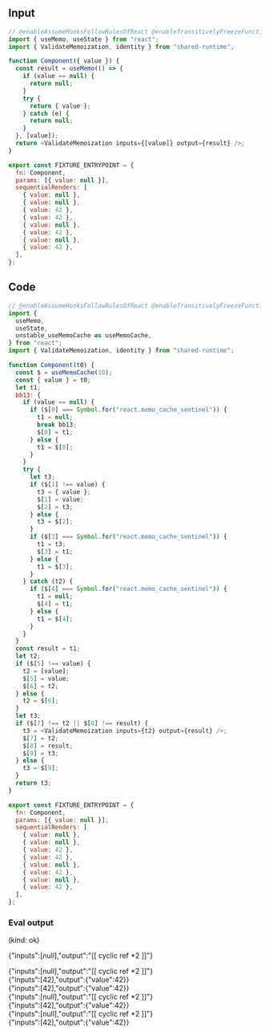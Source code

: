 
## Input

```javascript
// @enableAssumeHooksFollowRulesOfReact @enableTransitivelyFreezeFunctionExpressions
import { useMemo, useState } from "react";
import { ValidateMemoization, identity } from "shared-runtime";

function Component({ value }) {
  const result = useMemo(() => {
    if (value == null) {
      return null;
    }
    try {
      return { value };
    } catch (e) {
      return null;
    }
  }, [value]);
  return <ValidateMemoization inputs={[value]} output={result} />;
}

export const FIXTURE_ENTRYPOINT = {
  fn: Component,
  params: [{ value: null }],
  sequentialRenders: [
    { value: null },
    { value: null },
    { value: 42 },
    { value: 42 },
    { value: null },
    { value: 42 },
    { value: null },
    { value: 42 },
  ],
};

```

## Code

```javascript
// @enableAssumeHooksFollowRulesOfReact @enableTransitivelyFreezeFunctionExpressions
import {
  useMemo,
  useState,
  unstable_useMemoCache as useMemoCache,
} from "react";
import { ValidateMemoization, identity } from "shared-runtime";

function Component(t0) {
  const $ = useMemoCache(10);
  const { value } = t0;
  let t1;
  bb13: {
    if (value == null) {
      if ($[0] === Symbol.for("react.memo_cache_sentinel")) {
        t1 = null;
        break bb13;
        $[0] = t1;
      } else {
        t1 = $[0];
      }
    }
    try {
      let t3;
      if ($[1] !== value) {
        t3 = { value };
        $[1] = value;
        $[2] = t3;
      } else {
        t3 = $[2];
      }
      if ($[3] === Symbol.for("react.memo_cache_sentinel")) {
        t1 = t3;
        $[3] = t1;
      } else {
        t1 = $[3];
      }
    } catch (t2) {
      if ($[4] === Symbol.for("react.memo_cache_sentinel")) {
        t1 = null;
        $[4] = t1;
      } else {
        t1 = $[4];
      }
    }
  }
  const result = t1;
  let t2;
  if ($[5] !== value) {
    t2 = [value];
    $[5] = value;
    $[6] = t2;
  } else {
    t2 = $[6];
  }
  let t3;
  if ($[7] !== t2 || $[8] !== result) {
    t3 = <ValidateMemoization inputs={t2} output={result} />;
    $[7] = t2;
    $[8] = result;
    $[9] = t3;
  } else {
    t3 = $[9];
  }
  return t3;
}

export const FIXTURE_ENTRYPOINT = {
  fn: Component,
  params: [{ value: null }],
  sequentialRenders: [
    { value: null },
    { value: null },
    { value: 42 },
    { value: 42 },
    { value: null },
    { value: 42 },
    { value: null },
    { value: 42 },
  ],
};

```
      
### Eval output
(kind: ok) <div>{"inputs":[null],"output":"[[ cyclic ref *2 ]]"}</div>
<div>{"inputs":[null],"output":"[[ cyclic ref *2 ]]"}</div>
<div>{"inputs":[42],"output":{"value":42}}</div>
<div>{"inputs":[42],"output":{"value":42}}</div>
<div>{"inputs":[null],"output":"[[ cyclic ref *2 ]]"}</div>
<div>{"inputs":[42],"output":{"value":42}}</div>
<div>{"inputs":[null],"output":"[[ cyclic ref *2 ]]"}</div>
<div>{"inputs":[42],"output":{"value":42}}</div>